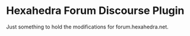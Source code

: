 Hexahedra Forum Discourse Plugin
================================

Just something to hold the modifications for forum.hexahedra.net.

